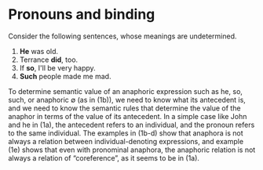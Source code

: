 # Pronouns and binding

Consider the following sentences, whose meanings are undetermined. 

1. **He** was old.
2. Terrance **did**, too.
3. If **so**, I'll be very happy.
4. **Such** people made me mad.

To determine semantic value of an anaphoric expression such as he, so, such, or anaphoric ∅ (as in (1b)), we need to know what its antecedent is, and we need to know the semantic rules that determine the value of the anaphor in terms of the value of its antecedent. In a simple case like John and he in (1a), the antecedent refers to an individual, and the pronoun refers to the same individual. The examples in (1b-d) show that anaphora is not always a relation between individual-denoting expressions, and example (1e) shows that even with pronominal anaphora, the anaphoric relation is not always a relation of “coreference”, as it seems to be in (1a).  
